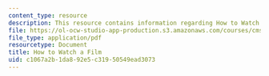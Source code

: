 ```yaml
---
content_type: resource
description: This resource contains information regarding How to Watch a Film.
file: https://ol-ocw-studio-app-production.s3.amazonaws.com/courses/cms-840-at-the-limit-violence-in-contemporary-representation-fall-2013/c1067a2b1da892e5c31950549ead3073_MITCMS_840F13_HwtoWtchaFlm.pdf
file_type: application/pdf
resourcetype: Document
title: How to Watch a Film
uid: c1067a2b-1da8-92e5-c319-50549ead3073
---
```

